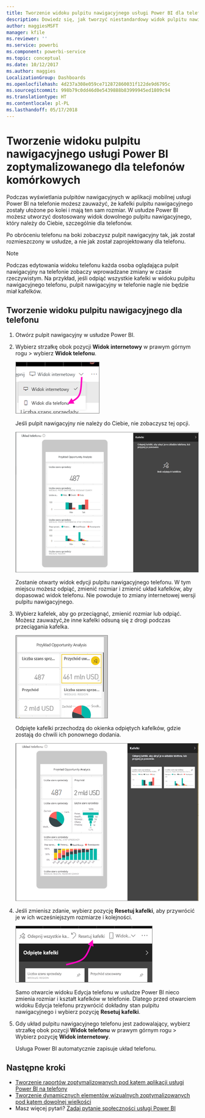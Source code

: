 ```yaml
---
title: Tworzenie widoku pulpitu nawigacyjnego usługi Power BI dla telefonów komórkowych
description: Dowiedz się, jak tworzyć niestandardowy widok pulpitu nawigacyjnego w usłudze Power BI specjalnie do wyświetlenia na telefonach komórkowych.
author: maggiesMSFT
manager: kfile
ms.reviewer: ''
ms.service: powerbi
ms.component: powerbi-service
ms.topic: conceptual
ms.date: 10/12/2017
ms.author: maggies
LocalizationGroup: Dashboards
ms.openlocfilehash: 4d237a308e059ce712872860031f122de9d6795c
ms.sourcegitcommit: 998b79c0dd46d0e5439888b83999945ed1809c94
ms.translationtype: HT
ms.contentlocale: pl-PL
ms.lasthandoff: 05/17/2018
---
```

# <a name="create-a-view-of-a-power-bi-dashboard-optimized-for-mobile-phones"></a>Tworzenie widoku pulpitu nawigacyjnego usługi Power BI zoptymalizowanego dla telefonów komórkowych
Podczas wyświetlania pulpitów nawigacyjnych w aplikacji mobilnej usługi Power BI na telefonie możesz zauważyć, że kafelki pulpitu nawigacyjnego zostały ułożone po kolei i mają ten sam rozmiar. W usłudze Power BI możesz utworzyć dostosowany widok dowolnego pulpitu nawigacyjnego, który należy do Ciebie, szczególnie dla telefonów.

Po obróceniu telefonu na boki zobaczysz pulpit nawigacyjny tak, jak został rozmieszczony w usłudze, a nie jak został zaprojektowany dla telefonu.

> [!NOTE]
> Podczas edytowania widoku telefonu każda osoba oglądająca pulpit nawigacyjny na telefonie zobaczy wprowadzane zmiany w czasie rzeczywistym. Na przykład, jeśli odpiąć wszystkie kafelki w widoku pulpitu nawigacyjnego telefonu, pulpit nawigacyjny w telefonie nagle nie będzie miał kafelków. 
> 
> 

## <a name="create-a-phone-view-of-a-dashboard"></a>Tworzenie widoku pulpitu nawigacyjnego dla telefonu
1. Otwórz pulpit nawigacyjny w usłudze Power BI.
2. Wybierz strzałkę obok pozycji **Widok internetowy** w prawym górnym rogu > wybierz **Widok telefonu**.

    ![](media/service-create-dashboard-mobile-phone-view/power-bi-service-phone-view-dashboard.png)

    Jeśli pulpit nawigacyjny nie należy do Ciebie, nie zobaczysz tej opcji.

    ![](media/service-create-dashboard-mobile-phone-view/power-bi-mobile-edit-phone-view-canvas.png)

    Zostanie otwarty widok edycji pulpitu nawigacyjnego telefonu. W tym miejscu możesz odpiąć, zmienić rozmiar i zmienić układ kafelków, aby dopasować widok telefonu. Nie powoduje to zmiany internetowej wersji pulpitu nawigacyjnego.


1. Wybierz kafelek, aby go przeciągnąć, zmienić rozmiar lub odpiąć. Możesz zauważyć,że inne kafelki odsuną się z drogi podczas przeciągania kafelka.
   
    ![](media/service-create-dashboard-mobile-phone-view/power-bi-unpin-tile-phone-dashboard.png)
   
    Odpięte kafelki przechodzą do okienka odpiętych kafelków, gdzie zostają do chwili ich ponownego dodania.
   
    ![](media/service-create-dashboard-mobile-phone-view/power-bi-mobile-edit-phone-view-post-edit.png)
2. Jeśli zmienisz zdanie, wybierz pozycję **Resetuj kafelki**, aby przywrócić je w ich wcześniejszym rozmiarze i kolejności.
   
    ![](media/service-create-dashboard-mobile-phone-view/power-bi-service-phone-view-reset-tiles.png)
   
    Samo otwarcie widoku Edycja telefonu w usłudze Power BI nieco zmienia rozmiar i kształt kafelków w telefonie. Dlatego przed otwarciem widoku Edycja telefonu przywrócić dokładny stan pulpitu nawigacyjnego i wybierz pozycję **Resetuj kafelki**.
3. Gdy układ pulpitu nawigacyjnego telefonu jest zadowalający, wybierz strzałkę obok pozycji **Widok telefonu** w prawym górnym rogu > Wybierz pozycję **Widok internetowy**.
   
    Usługa Power BI automatycznie zapisuje układ telefonu.

## <a name="next-steps"></a>Następne kroki
* [Tworzenie raportów zoptymalizowanych pod kątem aplikacji usługi Power BI na telefony](desktop-create-phone-report.md)
* [Tworzenie dynamicznych elementów wizualnych zoptymalizowanych pod kątem dowolnej wielkości](desktop-create-responsive-visuals.md)
* Masz więcej pytań? [Zadaj pytanie społeczności usługi Power BI](http://community.powerbi.com/)

